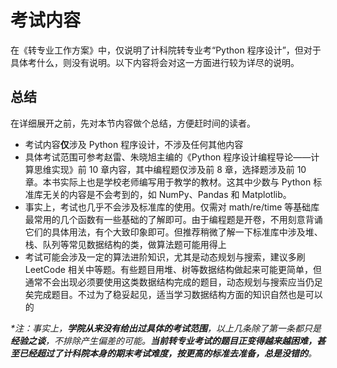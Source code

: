 # 考试内容

在《转专业工作方案》中，仅说明了计科院转专业考“Python 程序设计”，但对于具体考什么，则没有说明。以下内容将会对这一方面进行较为详尽的说明。

## 总结

在详细展开之前，先对本节内容做个总结，方便赶时间的读者。

- 考试内容**仅**涉及 Python 程序设计，不涉及任何其他内容
- 具体考试范围可参考赵雷、朱晓旭主编的《Python 程序设计编程导论——计算思维实现》前 10 章内容，其中编程题仅涉及前 8 章，选择题涉及前 10 章。本书实际上也是学校老师编写用于教学的教材。这其中少数与 Python 标准库无关的内容是不会考到的，如 NumPy、Pandas 和 Matplotlib。
- 事实上，考试也几乎不会涉及标准库的使用。仅需对 math/re/time 等基础库最常用的几个函数有一些基础的了解即可。由于编程题是开卷，不用刻意背诵它们的具体用法，有个大致印象即可。但推荐稍微了解一下标准库中涉及堆、栈、队列等常见数据结构的类，做算法题可能用得上
- 考试可能会涉及一定的算法进阶知识，尤其是动态规划与搜索，建议多刷 LeetCode 相关中等题。有些题目用堆、树等数据结构做起来可能更简单，但通常不会出现必须要使用这类数据结构完成的题目，动态规划与搜索应当仍足矣完成题目。不过为了稳妥起见，适当学习数据结构方面的知识自然也是可以的

_\*注：事实上，**学院从来没有给出过具体的考试范围**，以上几条除了第一条都只是**经验之谈**，不排除产生偏差的可能。**当前转专业考试的题目正变得越来越困难，甚至已经超过了计科院本身的期末考试难度，按更高的标准去准备，总是没错的**。_
